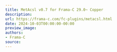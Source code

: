 ```yaml
---
title: MetAcsl v0.7 for Frama-C 29.0~ Copper
description:
url: https://frama-c.com/fc-plugins/metacsl.html
date: 2024-10-03T00:00:00-00:00
preview_image:
authors:
- Frama-C
source:
---
```



